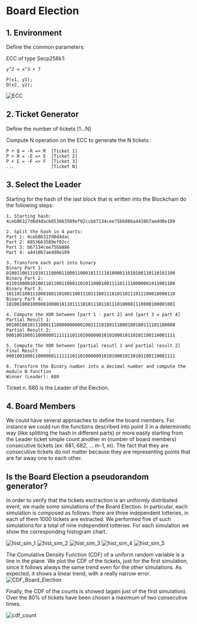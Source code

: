 # Board Election

## 1. Environment

Define the common parameters:

ECC of type Secp256k1:

    y^2 = x^3 + 7
    
    P(x1, y1);
    Q(x2, y2);
    
![ECC](curve.jpg)
    
     
## 2. Ticket Generator
Define the number of tickets [1...N]

Compute N operation on the ECC to generate the N tickets :

    P + Q = -R => R  [Ticket 1]
    P + R = -E => E  [Ticket 2]
    P + E = -F => F  [Ticket 3]
    ...              [Ticket N]

## 3. Select the Leader

Starting for the hash of the last block that is written into the Blockchain do the following steps:

    1. Starting hash: 4ceb86317d0d4dac6853663589ef02ccb67134cee75bb886a4410b7aedd0e109

    2. Split the hash in 4 parts:
    Part 1: 4ceb86317d0d4dac
    Part 2: 6853663589ef02cc
    Part 3: b67134cee75bb886
    Part 4: a4410b7aedd0e109
    
    3. Transform each part into binary
    Binary Part 1:  0100110011101011100001100011000101111101000011010100110110101100
    Binary Part 2:  0110100001010011011001100011010110001001111011110000001011001100
    Binary Part 3:  1011011001110001001101001100111011100111010110111011100010000110
    Binary Part 4:  1010010001000001000010110111101011101101110100001110000100001001
    
    4. Compute the XOR between [part 1 - part 2] and [part 3 = part 4]
    Partial Result 1: 0010010010111000111000000000010011110100111000100100111101100000
    Partial Result 2: 0001001000110000001111111011010000001010100010110101100110001111
   
    5. Compute the XOR between [partial resutl 1 and partial result 2]
    Final Result    : 0001001000110000001111111011010000001010100010110101100110001111
   
    6. Transform the Binary number into a decimal number and compute the modulo N function
    Winner (Leader): 680
    
Ticket n. 680 is the Leader of the Election. 

## 4. Board Members

We could have several approaches to define the board members. For instance we could run the functions described into point 3 in a deterministic way (like splitting the hash in different parts) or more easily starting from the Leader ticket simple count another m (number of board members) consecutive tickets (ex. 681, 682, ... m-1, m).
The fact that they are consecutive tickets do not matter because they are representing points that are far away one to each other.

## Is the Board Election a pseudorandom generator?

In order to verify that the tickets exctraction is an uniformly distributed event, we made some simulations of the Board Election. In particular, each simulation is composed as follows: there are three independent lotteries, in each of them 1000 tickets are extracted.  We performed five of such simulations for a total of nine independent lotteries. For each simulation we show the corresponding histogram chart. 

![hist_sim_1](plots/hist_sim_1.png)
![hist_sim_2](plots/hist_sim_2.png)
![hist_sim_3](plots/hist_sim_3.png)
![hist_sim_4](plots/hist_sim_4.png)
![hist_sim_5](plots/hist_sim_5.png)

The Comulative Density Function (CDF) of a uniform random variable is a line in the plane. We plot the CDF of the tickets, just for the first simulation, since it follows always the same trend even for the other simulations. As expected, it shows a linear trend, with a really narrow error. 
![CDF_Board_Election](plots/CDF_Board_Election.png)

Finally, the CDF of the counts is showed (again just of the first simulation). Over the 80% of tickets have been chosen a maximum of two consecutive times. 

![cdf_count](plots/cdf_count.png)

